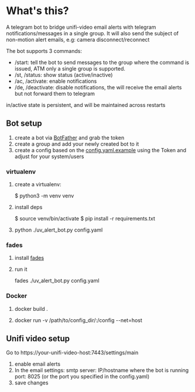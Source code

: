 
# What's this?

A telegram bot to bridge unifi-video email alerts with telegram notifications/messages in a single group.
It will also send the subject of non-motion alert emails, e.g: camera disconnect/reconnect

The bot supports 3 commands:

 * /start: tell the bot to send messages to the group where the command is issued, ATM only a single group is supported.
 * /st, /status: show status (active/inactive)
 * /ac, /activate: enable notifications
 * /de, /deactivate: disable notifications, the will receive the email alerts but not forward them to telegram

 in/active state is persistent, and will be maintained across restarts

## Bot setup

 1) create a bot via [BotFather](https://core.telegram.org/bots#6-botfather) and grab the token 
 2) create a group and add your newly created bot to it
 3) create a config based on the [config.yaml.example](config.yaml.example) using the Token and adjust for your system/users
 

### virtualenv 

1) create a virtualenv:

    $ python3 -m venv venv

2) install deps 

    $ source venv/bin/activate 
    $ pip install -r requirements.txt 

3) python ./uv_alert_bot.py config.yaml 

### fades 

1) install [fades](https://pypi.python.org/pypi/fades )

2) run it

    fades ./uv_alert_bot.py config.yaml 

### Docker 

1) docker build . 

2) docker run -v /path/to/config_dir/:/config --net=host

## Unifi video setup

Go to https://your-unifi-video-host:7443/settings/main
  1) enable email alerts 
  2) In the email settings:
     smtp server: IP/hostname where the bot is running
     port: 8025 (or the port you specified in the config.yaml)
  3) save changes 
